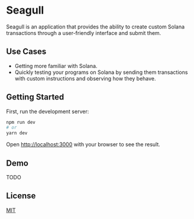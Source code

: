 # Seagull

Seagull is an application that provides the ability to create custom
Solana transactions through a user-friendly interface and submit them.

## Use Cases

- Getting more familiar with Solana.
- Quickly testing your programs on Solana by sending them transactions with
  custom instructions and observing how they behave.

## Getting Started

First, run the development server:

```bash
npm run dev
# or
yarn dev
```

Open [http://localhost:3000](http://localhost:3000) with your browser to see the result.

## Demo

TODO

## License

[MIT](https://choosealicense.com/licenses/mit/)
